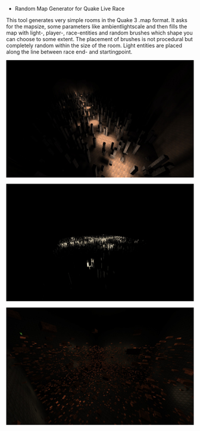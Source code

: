 * Random Map Generator for Quake Live Race

This tool generates very simple rooms in the Quake 3 .map format. It asks for the mapsize, some parameters like ambientlightscale and then fills the map with light-, player-, race-entities and random brushes which shape you can choose to some extent.
The placement of brushes is not procedural but completely random within the size of the room. Light entities are placed along the line between race end- and startingpoint.



![Screenshot1](/screenshots/aa_rmg1.jpg?raw=true "Screenshot1")

![Screenshot3](/screenshots/aa_rmg3.jpg?raw=true "Screenshot3")

![Screenshot4](/screenshots/aa_rmg4.jpg?raw=true "Screenshot4")

